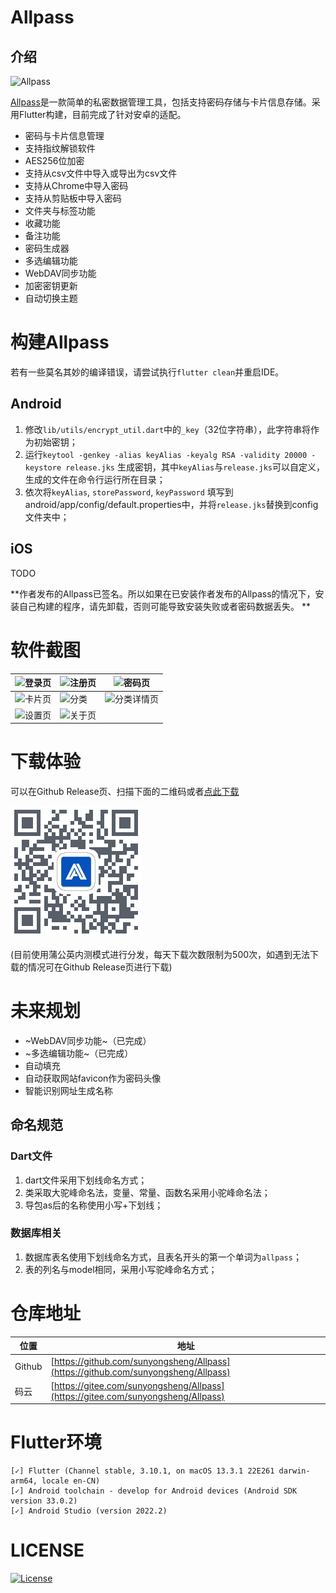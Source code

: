 # Allpass

## 介绍

![Allpass](./screenshots/allpass-icon.png)

[Allpass](https://allpass.aengus.top)是一款简单的私密数据管理工具，包括支持密码存储与卡片信息存储。采用Flutter构建，目前完成了针对安卓的适配。

- 密码与卡片信息管理
- 支持指纹解锁软件
- AES256位加密
- 支持从csv文件中导入或导出为csv文件
- 支持从Chrome中导入密码
- 支持从剪贴板中导入密码
- 文件夹与标签功能
- 收藏功能
- 备注功能
- 密码生成器
- 多选编辑功能
- WebDAV同步功能
- 加密密钥更新
- 自动切换主题

# 构建Allpass

若有一些莫名其妙的编译错误，请尝试执行`flutter clean`并重启IDE。

## Android

1. 修改`lib/utils/encrypt_util.dart`中的`_key`（32位字符串），此字符串将作为初始密钥；
2. 运行`keytool -genkey -alias keyAlias -keyalg RSA -validity 20000 -keystore release.jks`
   生成密钥，其中`keyAlias`与`release.jks`可以自定义，生成的文件在命令行运行所在目录；
3. 依次将`keyAlias`, `storePassword`, `keyPassword`
   填写到android/app/config/default.properties中，并将`release.jks`替换到config文件夹中；

## iOS

TODO

**作者发布的Allpass已签名。所以如果在已安装作者发布的Allpass的情况下，安装自己构建的程序，请先卸载，否则可能导致安装失败或者密码数据丢失。
**

# 软件截图

|  ![登录页](./screenshots/login.png)  | ![注册页](./screenshots/register.png)      | ![密码页](./screenshots/password.png) |
|:---------------------------------:|-----------------------------------------|------------------------------------|
|  ![卡片页](./screenshots/card.png)   | ![分类](./screenshots/classification.png) | ![分类详情页](./screenshots/fav.png)    |
| ![设置页](./screenshots/setting.png) | ![关于页](./screenshots/about.png)         |                                    |

# 下载体验

可以在Github Release页、扫描下面的二维码或者[点此下载](https://www.pgyer.com/allpass)

![Allpass](./screenshots/allpass_pgyer_url.png)

(目前使用蒲公英内测模式进行分发，每天下载次数限制为500次，如遇到无法下载的情况可在Github Release页进行下载)

# 未来规划

- ~WebDAV同步功能~（已完成）
- ~多选编辑功能~（已完成）
- 自动填充
- 自动获取网站favicon作为密码头像
- 智能识别网址生成名称

## 命名规范

### Dart文件

1. dart文件采用下划线命名方式；
2. 类采取大驼峰命名法，变量、常量、函数名采用小驼峰命名法；
3. 导包as后的名称使用小写+下划线；

### 数据库相关

1. 数据库表名使用下划线命名方式，且表名开头的第一个单词为`allpass`；
2. 表的列名与model相同，采用小写驼峰命名方式；

# 仓库地址

| 位置     | 地址                                                                                 |
|--------|------------------------------------------------------------------------------------|
| Github | [https://github.com/sunyongsheng/Allpass](https://github.com/sunyongsheng/Allpass) |
| 码云     | [https://gitee.com/sunyongsheng/Allpass](https://gitee.com/sunyongsheng/Allpass)   |

# Flutter环境

```
[✓] Flutter (Channel stable, 3.10.1, on macOS 13.3.1 22E261 darwin-arm64, locale en-CN)
[✓] Android toolchain - develop for Android devices (Android SDK version 33.0.2)
[✓] Android Studio (version 2022.2)
```

# LICENSE

[![License](https://img.shields.io/badge/license-Apache%202-green.svg)](https://www.apache.org/licenses/LICENSE-2.0)